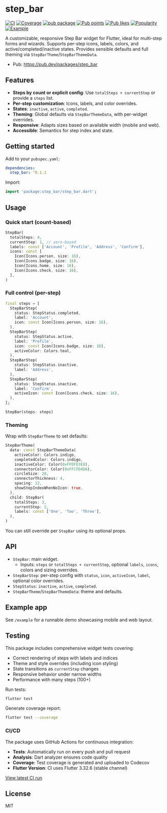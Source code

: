 # step_bar

[![CI](https://github.com/AminMemariani/step_bar/actions/workflows/ci.yml/badge.svg?branch=main)](https://github.com/AminMemariani/step_bar/actions/workflows/ci.yml)
[![Coverage](https://img.shields.io/badge/coverage-84%25-green)](https://app.codecov.io/gh/AminMemariani/step_bar)
[![pub package](https://img.shields.io/pub/v/step_bar.svg)](https://pub.dev/packages/step_bar)
[![Pub points](https://img.shields.io/pub/points/step_bar)](https://pub.dev/packages/step_bar/score)
[![Pub likes](https://img.shields.io/pub/likes/step_bar)](https://pub.dev/packages/step_bar/score)
[![Popularity](https://img.shields.io/pub/popularity/step_bar)](https://pub.dev/packages/step_bar/score)
[![Example](https://img.shields.io/badge/example-open-blue)](https://github.com/AminMemariani/step_bar/tree/main/example)

A customizable, responsive Step Bar widget for Flutter, ideal for multi-step forms and wizards. Supports per-step icons, labels, colors, and active/completed/inactive states. Provides sensible defaults and full theming via `StepBarTheme`/`StepBarThemeData`.

- Pub: https://pub.dev/packages/step_bar

## Features

- **Steps by count or explicit config**: Use `totalSteps + currentStep` or provide a `steps` list.
- **Per-step customization**: Icons, labels, and color overrides.
- **States**: `inactive`, `active`, `completed`.
- **Theming**: Global defaults via `StepBarThemeData`, with per-widget overrides.
- **Responsive**: Adapts sizes based on available width (mobile and web).
- **Accessible**: Semantics for step index and state.

## Getting started

Add to your `pubspec.yaml`:

```yaml
dependencies:
  step_bar: ^0.1.1
```

Import:

```dart
import 'package:step_bar/step_bar.dart';
```

## Usage

### Quick start (count-based)

```dart
StepBar(
  totalSteps: 4,
  currentStep: 1, // zero-based
  labels: const ['Account', 'Profile', 'Address', 'Confirm'],
  icons: const [
    Icon(Icons.person, size: 16),
    Icon(Icons.badge, size: 16),
    Icon(Icons.home, size: 16),
    Icon(Icons.check, size: 16),
  ],
)
```

### Full control (per-step)

```dart
final steps = [
  StepBarStep(
    status: StepStatus.completed,
    label: 'Account',
    icon: const Icon(Icons.person, size: 16),
  ),
  StepBarStep(
    status: StepStatus.active,
    label: 'Profile',
    icon: const Icon(Icons.badge, size: 16),
    activeColor: Colors.teal,
  ),
  StepBarStep(
    status: StepStatus.inactive,
    label: 'Address',
  ),
  StepBarStep(
    status: StepStatus.inactive,
    label: 'Confirm',
    activeIcon: const Icon(Icons.check, size: 16),
  ),
];

StepBar(steps: steps)
```

### Theming

Wrap with `StepBarTheme` to set defaults:

```dart
StepBarTheme(
  data: const StepBarThemeData(
    activeColor: Colors.indigo,
    completedColor: Colors.indigo,
    inactiveColor: Color(0xFFDFE3E8),
    connectorColor: Color(0xFFCFD4DA),
    circleSize: 28,
    connectorThickness: 4,
    spacing: 12,
    showStepIndexWhenNoIcon: true,
  ),
  child: StepBar(
    totalSteps: 3,
    currentStep: 2,
    labels: const ['One', 'Two', 'Three'],
  ),
)
```

You can still override per `StepBar` using its optional props.

## API

- `StepBar`: main widget.
  - Inputs: `steps` or `totalSteps + currentStep`, optional `labels`, `icons`, colors and sizing overrides.
- `StepBarStep`: per-step config with `status`, `icon`, `activeIcon`, `label`, optional color overrides.
- `StepStatus`: `inactive`, `active`, `completed`.
- `StepBarTheme`/`StepBarThemeData`: theme and defaults.

## Example app

See `/example` for a runnable demo showcasing mobile and web layout.

## Testing

This package includes comprehensive widget tests covering:

- Correct rendering of steps with labels and indices
- Theme and style overrides (including icon styling)
- State transitions as `currentStep` changes
- Responsive behavior under narrow widths
- Performance with many steps (100+)

Run tests:
```bash
flutter test
```

Generate coverage report:
```bash
flutter test --coverage
```

### CI/CD

The package uses GitHub Actions for continuous integration:

- **Tests**: Automatically run on every push and pull request
- **Analysis**: Dart analyzer ensures code quality
- **Coverage**: Test coverage is generated and uploaded to Codecov
- **Flutter Version**: CI uses Flutter 3.32.6 (stable channel)

[View latest CI run](https://github.com/AminMemariani/step_bar/actions)

## License

MIT
